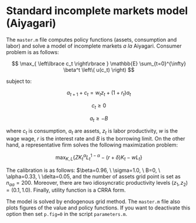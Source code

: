 # Standard incomplete markets model (Aiyagari)

The `master.m` file computes policy functions (assets, consumption and labor) and solve a model of incomplete markets *a la* Aiyagari. Consumer problem is as follows:

$$
\max_{ \left\lbrace c_t \right\rbrace } \mathbb{E} \sum_{t=0}^{\infty} \beta^t \left\( u(c_t) \right)
$$  

subject to:

$$
a_{t+1} + c_t = w_t z_t + (1+r_t) a_t
$$

$$
c_t \geq 0
$$

$$
a_t \geq - B
$$

where $c_t$ is consumption, $a_t$ are assets, $z_t$ is labor productivity, $w$ is the wage wage, $r$ is the interest rate and $B$ is the borrowing limit. On the other hand, a representative firm solves the following maximization problem:

$$
\max_{K,L} \left\lbrace ZK_t^{\alpha}L_t^{1-\alpha} - (r+\delta)K_t - w L_t  \right\rbrace
$$

The calibration is as follows: $\beta=0.96, \ \sigma=1.0, \ B=0, \ \alpha=0.33, \ \delta=0.05, and the number of assets grid point is set as $n_{aa}=200$. Moreover, there are two idiosyncratic productivity levels $(z_1, z_2) = (0.1, 1.0)$. Finally, utility function is a CRRA form. 

The model is solved by endogenous grid method. The `master.m` file also plots figures of the value and policy functions. If you want to deactivate this option then set `p.fig=0` in the script `parameters.m`.
